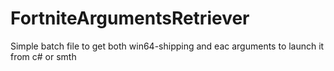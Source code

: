 # FortniteArgumentsRetriever
Simple batch file to get both win64-shipping and eac arguments to launch it from c# or smth
